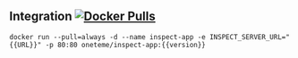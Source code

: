 


## Integration [![Docker Pulls](https://img.shields.io/docker/pulls/oneteme/inspect-app?style=social)](https://hub.docker.com/r/oneteme/inspect-app)
```SH
docker run --pull=always -d --name inspect-app -e INSPECT_SERVER_URL="{{URL}}" -p 80:80 oneteme/inspect-app:{{version}}
```
